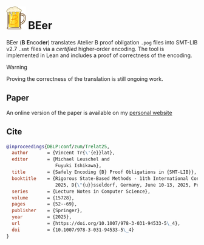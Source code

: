 # <img src=".assets/beer.png" height="60px"> BEer

BEer (**B** **E**ncod**er**) translates Atelier B proof obligation `.pog` files into SMT-LIB v2.7 `.smt` files via a _certified_ higher-order encoding.
The tool is implemented in Lean and includes a proof of correctness of the encoding.

> [!WARNING]
> Proving the correctness of the translation is still ongoing work.

## Paper
An online version of the paper is available on my [personal website](https://vtrelat.github.io/papers/abz25.pdf)

## Cite
```bib
@inproceedings{DBLP:conf/zum/Trelat25,
  author       = {Vincent Tr{\'{e}}lat},
  editor       = {Michael Leuschel and
                  Fuyuki Ishikawa},
  title        = {Safely Encoding {B} Proof Obligations in {SMT-LIB}},
  booktitle    = {Rigorous State-Based Methods - 11th International Conference, {ABZ}
                  2025, D{\"{u}}sseldorf, Germany, June 10-13, 2025, Proceedings},
  series       = {Lecture Notes in Computer Science},
  volume       = {15728},
  pages        = {52--69},
  publisher    = {Springer},
  year         = {2025},
  url          = {https://doi.org/10.1007/978-3-031-94533-5\_4},
  doi          = {10.1007/978-3-031-94533-5\_4}
}
```
